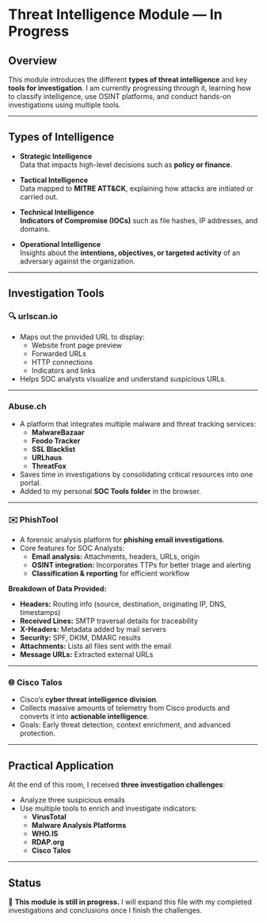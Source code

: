 # Threat Intelligence Module — In Progress

## Overview
This module introduces the different **types of threat intelligence** and key **tools for investigation**. I am currently progressing through it, learning how to classify intelligence, use OSINT platforms, and conduct hands-on investigations using multiple tools.

---

## Types of Intelligence

- **Strategic Intelligence**  
  Data that impacts high-level decisions such as **policy or finance**.

- **Tactical Intelligence**  
  Data mapped to **MITRE ATT&CK**, explaining how attacks are initiated or carried out.

- **Technical Intelligence**  
  **Indicators of Compromise (IOCs)** such as file hashes, IP addresses, and domains.

- **Operational Intelligence**  
  Insights about the **intentions, objectives, or targeted activity** of an adversary against the organization.

---

## Investigation Tools

### 🔍 urlscan.io
- Maps out the provided URL to display:  
  - Website front page preview  
  - Forwarded URLs  
  - HTTP connections  
  - Indicators and links  
- Helps SOC analysts visualize and understand suspicious URLs.

---

### Abuse.ch
- A platform that integrates multiple malware and threat tracking services:  
  - **MalwareBazaar**  
  - **Feodo Tracker**  
  - **SSL Blacklist**  
  - **URLhaus**  
  - **ThreatFox**  
- Saves time in investigations by consolidating critical resources into one portal.  
- Added to my personal **SOC Tools folder** in the browser.

---

### ✉️ PhishTool
- A forensic analysis platform for **phishing email investigations**.  
- Core features for SOC Analysts:  
  - **Email analysis:** Attachments, headers, URLs, origin  
  - **OSINT integration:** Incorporates TTPs for better triage and alerting  
  - **Classification & reporting** for efficient workflow  

**Breakdown of Data Provided:**
- **Headers:** Routing info (source, destination, originating IP, DNS, timestamps)  
- **Received Lines:** SMTP traversal details for traceability  
- **X-Headers:** Metadata added by mail servers  
- **Security:** SPF, DKIM, DMARC results  
- **Attachments:** Lists all files sent with the email  
- **Message URLs:** Extracted external URLs  

---

### 🌐 Cisco Talos
- Cisco’s **cyber threat intelligence division**.  
- Collects massive amounts of telemetry from Cisco products and converts it into **actionable intelligence**.  
- Goals: Early threat detection, context enrichment, and advanced protection.

---

## Practical Application
At the end of this room, I received **three investigation challenges**:  
- Analyze three suspicious emails  
- Use multiple tools to enrich and investigate indicators:  
  - **VirusTotal**  
  - **Malware Analysis Platforms**  
  - **WHO.IS**  
  - **RDAP.org**  
  - **Cisco Talos**

---

## Status
📌 **This module is still in progress.** I will expand this file with my completed investigations and conclusions once I finish the challenges.
